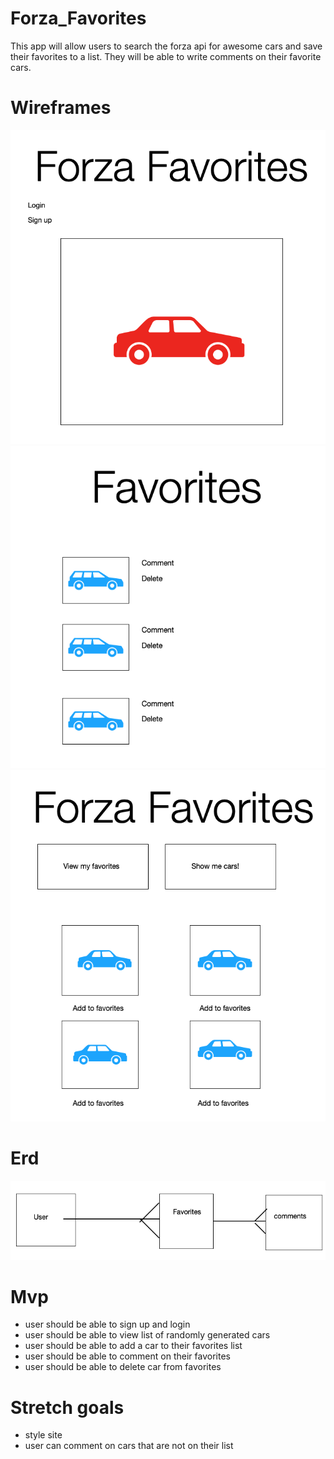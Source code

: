 # Forza_Favorites

This app will allow users to search the forza api for awesome cars and save their favorites to a list.  They will be able to write comments on their favorite cars.

# Wireframes

![wireframe](./images/home.png)
![wireframe](./images/cars.png)
![wireframe](./images/favorites.png)

# Erd
![erd](./images/erd.png)

# Mvp

+ user should be able to sign up and login
+ user should be able to view list of randomly generated cars
+ user should be able to add a car to their favorites list
+ user should be able to comment on their favorites
+ user should be able to delete car from favorites

# Stretch goals

+ style site
+ user can comment on cars that are not on their list
